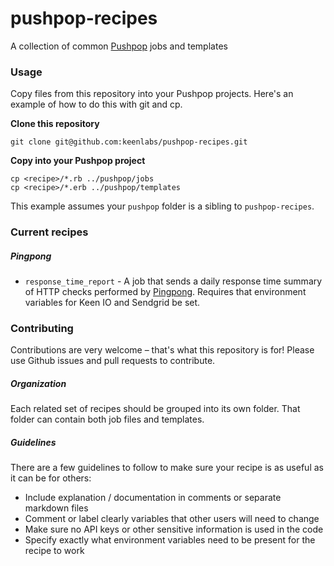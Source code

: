 # pushpop-recipes

A collection of common [Pushpop](https://github.com/keenlabs/pushpop) jobs and templates

### Usage

Copy files from this repository into your Pushpop projects. Here's an example of how to do this with git and cp.

**Clone this repository**

``` shell
git clone git@github.com:keenlabs/pushpop-recipes.git
```

**Copy into your Pushpop project**

``` shell
cp <recipe>/*.rb ../pushpop/jobs
cp <recipe>/*.erb ../pushpop/templates
```

This example assumes your `pushpop` folder is a sibling to `pushpop-recipes`.

### Current recipes

##### Pingpong

+ `response_time_report` - A job that sends a daily response time summary of HTTP checks performed by [Pingpong](https://github.com/pingpong/pingpong.git). Requires that environment variables for Keen IO and Sendgrid be set.

### Contributing

Contributions are very welcome – that's what this repository is for! Please use Github issues and pull requests to contribute.

##### Organization

Each related set of recipes should be grouped into its own folder. That folder can contain both job files and templates.

##### Guidelines

There are a few guidelines to follow to make sure your recipe is as useful as it can be for others:

+ Include explanation / documentation in comments or separate markdown files
+ Comment or label clearly variables that other users will need to change
+ Make sure no API keys or other sensitive information is used in the code
+ Specify exactly what environment variables need to be present for the recipe to work